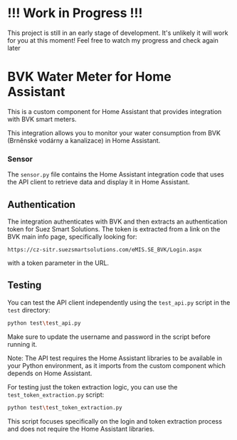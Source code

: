# !!! Work in Progress !!! 

This project is still in an early stage of development. It's unlikely it will work for you at this moment!
Feel free to watch my progress and check again later

# BVK Water Meter for Home Assistant

This is a custom component for Home Assistant that provides integration with BVK smart meters.

This integration allows you to monitor your water consumption from BVK (Brněnské vodárny a kanalizace) in Home Assistant.

### Sensor

The `sensor.py` file contains the Home Assistant integration code that uses the API client to retrieve data and display it in Home Assistant.

## Authentication

The integration authenticates with BVK and then extracts an authentication token for Suez Smart Solutions. The token is extracted from a link on the BVK main info page, specifically looking for:
```
https://cz-sitr.suezsmartsolutions.com/eMIS.SE_BVK/Login.aspx
```
with a token parameter in the URL.

## Testing

You can test the API client independently using the `test_api.py` script in the `test` directory:

```bash
python test\test_api.py
```

Make sure to update the username and password in the script before running it.

Note: The API test requires the Home Assistant libraries to be available in your Python environment, as it imports from the custom component which depends on Home Assistant.

For testing just the token extraction logic, you can use the `test_token_extraction.py` script:

```bash
python test\test_token_extraction.py
```

This script focuses specifically on the login and token extraction process and does not require the Home Assistant libraries.
